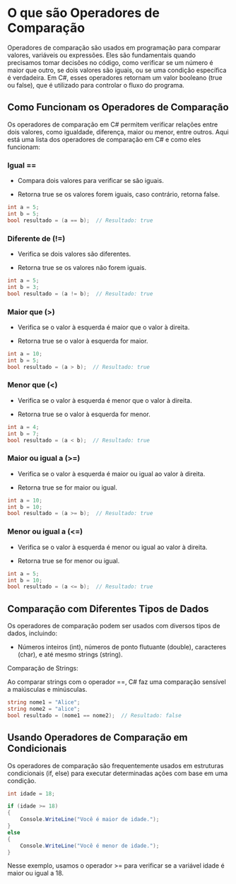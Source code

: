 # O que são Operadores de Comparação

Operadores de comparação são usados em programação para comparar valores, variáveis ou expressões. Eles são fundamentais quando precisamos tomar decisões no código, como verificar se um número é maior que outro, se dois valores são iguais, ou se uma condição específica é verdadeira. Em C#, esses operadores retornam um valor booleano (true ou false), que é utilizado para controlar o fluxo do programa.

## Como Funcionam os Operadores de Comparação

Os operadores de comparação em C# permitem verificar relações entre dois valores, como igualdade, diferença, maior ou menor, entre outros. Aqui está uma lista dos operadores de comparação em C# e como eles funcionam:

### Igual ==

- Compara dois valores para verificar se são iguais.

- Retorna true se os valores forem iguais, caso contrário, retorna false.

```csharp
int a = 5;
int b = 5;
bool resultado = (a == b);  // Resultado: true
```

### Diferente de (!=)

- Verifica se dois valores são diferentes.

- Retorna true se os valores não forem iguais.

```csharp
int a = 5;
int b = 3;
bool resultado = (a != b);  // Resultado: true
```

### Maior que (>)

- Verifica se o valor à esquerda é maior que o valor à direita.

- Retorna true se o valor à esquerda for maior.

```csharp
int a = 10;
int b = 5;
bool resultado = (a > b);  // Resultado: true
```

### Menor que (<)

- Verifica se o valor à esquerda é menor que o valor à direita.

- Retorna true se o valor à esquerda for menor.

```csharp
int a = 4;
int b = 7;
bool resultado = (a < b);  // Resultado: true
```

### Maior ou igual a (>=)

- Verifica se o valor à esquerda é maior ou igual ao valor à direita.

- Retorna true se for maior ou igual.

```csharp
int a = 10;
int b = 10;
bool resultado = (a >= b);  // Resultado: true
```

### Menor ou igual a (<=)

- Verifica se o valor à esquerda é menor ou igual ao valor à direita.

- Retorna true se for menor ou igual.

```csharp
int a = 5;
int b = 10;
bool resultado = (a <= b);  // Resultado: true
```

## Comparação com Diferentes Tipos de Dados

Os operadores de comparação podem ser usados com diversos tipos de dados, incluindo:

- Números inteiros (int), números de ponto flutuante (double), caracteres (char), e até mesmo strings (string).

Comparação de Strings:

Ao comparar strings com o operador ==, C# faz uma comparação sensível a maiúsculas e minúsculas.

```csharp
string nome1 = "Alice";
string nome2 = "alice";
bool resultado = (nome1 == nome2);  // Resultado: false
```

## Usando Operadores de Comparação em Condicionais

Os operadores de comparação são frequentemente usados em estruturas condicionais (if, else) para executar determinadas ações com base em uma condição.

```csharp
int idade = 18;

if (idade >= 18)
{
    Console.WriteLine("Você é maior de idade.");
}
else
{
    Console.WriteLine("Você é menor de idade.");
}
```

Nesse exemplo, usamos o operador >= para verificar se a variável idade é maior ou igual a 18.










```csharp
```